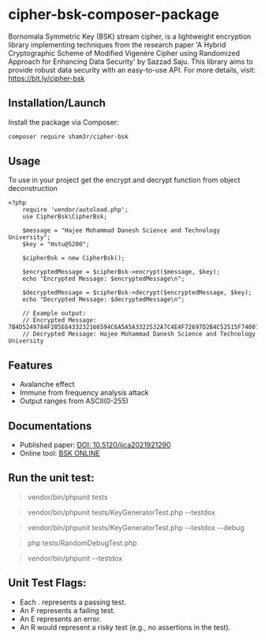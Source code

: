 # cipher-bsk-composer-package
Bornomala Symmetric Key (BSK) stream cipher, is a lightweight encryption library implementing techniques from the research paper 'A Hybrid Cryptographic Scheme of Modified Vigenère Cipher using Randomized Approach for Enhancing Data Security' by Sazzad Saju. This library aims to provide robust data security with an easy-to-use API. For more details, visit: https://bit.ly/cipher-bsk

## Installation/Launch

Install the package via Composer:

```bash
composer require sham3r/cipher-bsk
```


## Usage
To use in your project get the encrypt and decrypt function from object deconstruction

```
<?php
    require 'vendor/autoload.php';
    use CipherBsk\CipherBsk;

    $message = "Hajee Mohammad Danesh Science and Technology University";
    $key = "Hstu@5200";
    
    $cipherBsk = new CipherBsk();

    $encryptedMessage = $cipherBsk->encrypt($message, $key);
    echo "Encrypted Message: $encryptedMessage\n";
    
    $decryptedMessage = $cipherBsk->decrypt($encryptedMessage, $key);
    echo "Decrypted Message: $decryptedMessage\n";
    
    // Example output:
    // Encrypted Message: 7B4D5249784F285E6433232166594C6A5A5A3322532A7C4E4F72697D2B4C52515F7400753644674061576C254E47724635612920714C6A21
    // Decrypted Message: Hajee Mohammad Danesh Science and Technology University
```

## Features
- Avalanche effect 
- Immune from frequency analysis attack
- Output ranges from ASCII(0-255)

## Documentations
- Published paper: [DOI: 10.5120/ijca2021921290](https://www.ijcaonline.org/archives/volume183/number2/31897-2021921290)
- Online tool: [BSK ONLINE](https://sazzad-saju.github.io/BSK-Online/)




## Run the unit test: 

> vendor/bin/phpunit tests

> vendor/bin/phpunit tests/KeyGeneratorTest.php --testdox

> vendor/bin/phpunit tests/KeyGeneratorTest.php --testdox --debug

> php tests/RandomDebugTest.php

> vendor/bin/phpunit --testdox


## Unit Test Flags: 

* Each . represents a passing test.
* An F represents a failing test.
* An E represents an error.
* An R would represent a risky test (e.g., no assertions in the test).